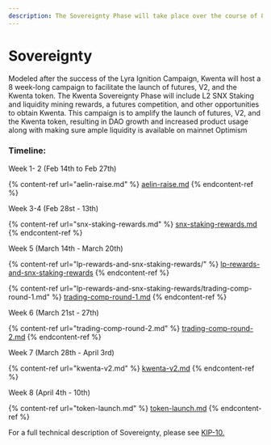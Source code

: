 ```yaml
---
description: The Sovereignty Phase will take place over the course of 8 weeks (02/14/2022 -
---
```


# Sovereignty

Modeled after the success of the Lyra Ignition Campaign, Kwenta will host a 8 week-long campaign to facilitate the launch of futures, V2, and the Kwenta token. The Kwenta Sovereignty Phase will include L2 SNX Staking and liquidity mining rewards, a futures competition, and other opportunities to obtain Kwenta. This campaign is to amplify the launch of futures, V2, and the Kwenta token, resulting in DAO growth and increased product usage along with making sure ample liquidity is available on mainnet Optimism

### Timeline:

Week 1- 2 (Feb 14th to Feb 27th)

{% content-ref url="aelin-raise.md" %}
[aelin-raise.md](aelin-raise.md)
{% endcontent-ref %}

Week 3-4 (Feb 28st - 13th)

{% content-ref url="snx-staking-rewards.md" %}
[snx-staking-rewards.md](snx-staking-rewards.md)
{% endcontent-ref %}

Week 5 (March 14th - March 20th)

{% content-ref url="lp-rewards-and-snx-staking-rewards/" %}
[lp-rewards-and-snx-staking-rewards](lp-rewards-and-snx-staking-rewards/)
{% endcontent-ref %}

{% content-ref url="lp-rewards-and-snx-staking-rewards/trading-comp-round-1.md" %}
[trading-comp-round-1.md](lp-rewards-and-snx-staking-rewards/trading-comp-round-1.md)
{% endcontent-ref %}

Week 6 (March 21st - 27th)

{% content-ref url="trading-comp-round-2.md" %}
[trading-comp-round-2.md](trading-comp-round-2.md)
{% endcontent-ref %}

Week 7 (March 28th - April 3rd)

{% content-ref url="kwenta-v2.md" %}
[kwenta-v2.md](kwenta-v2.md)
{% endcontent-ref %}

Week 8 (April 4th - 10th)

{% content-ref url="token-launch.md" %}
[token-launch.md](token-launch.md)
{% endcontent-ref %}

For a full technical description of Sovereignty, please see [KIP-10.](https://kips.kwenta.io/kips/kip-10/)
